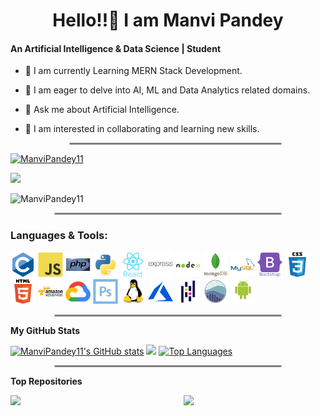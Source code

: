 

<h1 align="center"> Hello!!🤗 I am Manvi Pandey </h1>
<h4> An Artificial Intelligence & Data Science | Student </h4>

- 🔭 I am currently Learning MERN Stack Development.
- 🌱 I am eager to delve into AI, ML and Data Analytics related domains.
- 💬 Ask me about Artificial Intelligence.
- 💞️ I am interested in collaborating and learning new skills.

  <hr style="margin: 0px 5em; border: 1px solid grey; border-radius: 1em; background-color: gray;">

<p align="left"> <a href="https://github.com/ryo-ma/github-profile-trophy"><img src="https://github-profile-trophy.vercel.app/?username=ManviPandey11&theme=dracula" alt="ManviPandey11" /></a> </p>
<a href="https://github.com/ManviPandey11" target="_blank" rel="noreferrer"><img src="https://img.shields.io/github/followers/ManviPandey11?logo=github&style=for-the-badge&color=0891b2&labelColor=1c1917"/></a>
<p align="left"> <img src="https://komarev.com/ghpvc/?username=ManviPandey11&label=Profile%20views&color=0e75b6&style=flat" alt="ManviPandey11" /> </p>

<hr style="margin: 0px 5em; border: 1px solid grey; border-radius: 1em; background-color: gray;">

<h3 align="left">Languages & Tools:</h3>
<p align="left"><img src="https://raw.githubusercontent.com/teamedwardforever/Readme-Generator/71f25dd8b98329b168142a6b782a107b75eab178/svg/Skills/Languages/c-original.svg" alt="C" width="40" height="40"/>
<img src="https://raw.githubusercontent.com/teamedwardforever/Readme-Generator/71f25dd8b98329b168142a6b782a107b75eab178/svg/Skills/Languages/javascript-original.svg" alt="Javascript" width="40" height="40"/>
<img src="https://raw.githubusercontent.com/teamedwardforever/Readme-Generator/71f25dd8b98329b168142a6b782a107b75eab178/svg/Skills/Languages/php-original.svg" alt="PHP" width="40" height="40"/>
<img src="https://raw.githubusercontent.com/teamedwardforever/Readme-Generator/71f25dd8b98329b168142a6b782a107b75eab178/svg/Skills/Languages/python-original.svg" alt="Python" width="40" height="40"/>
<img src="https://raw.githubusercontent.com/teamedwardforever/Readme-Generator/71f25dd8b98329b168142a6b782a107b75eab178/svg/Skills/Frontend/react-original-wordmark.svg" alt="React" width="40" height="40"/>
<img src="https://raw.githubusercontent.com/teamedwardforever/Readme-Generator/71f25dd8b98329b168142a6b782a107b75eab178/svg/Skills/Backend/express-original-wordmark.svg" alt="Express" width="40" height="40"/>
<img src="https://raw.githubusercontent.com/teamedwardforever/Readme-Generator/71f25dd8b98329b168142a6b782a107b75eab178/svg/Skills/Backend/nodejs-original-wordmark.svg" alt="NodeJs" width="40" height="40"/>
<img src="https://raw.githubusercontent.com/teamedwardforever/Readme-Generator/71f25dd8b98329b168142a6b782a107b75eab178/svg/Skills/Database/mongodb-original-wordmark.svg" alt="Mongodb" width="40" height="40"/>
<img src="https://raw.githubusercontent.com/teamedwardforever/Readme-Generator/71f25dd8b98329b168142a6b782a107b75eab178/svg/Skills/Database/mysql-original-wordmark.svg" alt="Mysql" width="40" height="40"/>
<img src="https://raw.githubusercontent.com/teamedwardforever/Readme-Generator/71f25dd8b98329b168142a6b782a107b75eab178/svg/Skills/Frontend/bootstrap-plain-wordmark.svg" alt="Bootstrap" width="40" height="40"/>
<img src="https://raw.githubusercontent.com/teamedwardforever/Readme-Generator/71f25dd8b98329b168142a6b782a107b75eab178/svg/Skills/Frontend/css3-original-wordmark.svg" alt="Css" width="40" height="40"/>
<img src="https://raw.githubusercontent.com/teamedwardforever/Readme-Generator/71f25dd8b98329b168142a6b782a107b75eab178/svg/Skills/Frontend/html5-original-wordmark.svg" alt="HTML" width="40" height="40"/>
<img src="https://raw.githubusercontent.com/teamedwardforever/Readme-Generator/71f25dd8b98329b168142a6b782a107b75eab178/svg/Skills/Devops/amazonwebservices-original-wordmark.svg" alt="Amazon Web Services" width="40" height="40"/>
<img src="https://raw.githubusercontent.com/teamedwardforever/Readme-Generator/71f25dd8b98329b168142a6b782a107b75eab178/svg/Skills/Devops/google_cloud-icon.svg" alt="Google Cloud" width="40" height="40"/>
<img src="https://raw.githubusercontent.com/teamedwardforever/Readme-Generator/71f25dd8b98329b168142a6b782a107b75eab178/svg/Skills/Software/photoshop-line.svg" alt="Photoshop" width="40" height="40"/>
<img src="https://raw.githubusercontent.com/teamedwardforever/Readme-Generator/71f25dd8b98329b168142a6b782a107b75eab178/svg/Skills/Other/linux-original.svg" alt="Linux" width="40" height="40"/>
<img src="https://raw.githubusercontent.com/teamedwardforever/Readme-Generator/71f25dd8b98329b168142a6b782a107b75eab178/svg/Skills/Devops/microsoft_azure-icon.svg" alt="Microsoft Azure" width="40" height="40"/>
<img src="https://raw.githubusercontent.com/teamedwardforever/Readme-Generator/71f25dd8b98329b168142a6b782a107b75eab178/svg/Skills/ML/pandas-original.svg" alt="Pandas" width="40" height="40"/>
<img src="https://raw.githubusercontent.com/teamedwardforever/Readme-Generator/71f25dd8b98329b168142a6b782a107b75eab178/svg/Skills/ML/logo-mark-lightbg.svg" alt="SeaBorn" width="40" height="40"/>
<img src="https://raw.githubusercontent.com/teamedwardforever/Readme-Generator/71f25dd8b98329b168142a6b782a107b75eab178/svg/Skills/Mobile/android-original-wordmark.svg" alt="Android" width="40" height="40"/>

<hr style="margin: 0px 5em; border: 1px solid grey; border-radius: 1em; background-color: gray;">

<b>My GitHub Stats</b>

<a href="http://www.github.com/ManviPandey11"><img src="https://github-readme-stats.vercel.app/api?username=ManviPandey11&show_icons=true&hide=&count_private=true&title_color=87CEEB&text_color=ffffff&icon_color=0891b2&bg_color=1c1917&hide_border=true&show_icons=true" alt="ManviPandey11's GitHub stats" /></a> <a href="http://www.github.com/ManviPandey11"><img src="https://github-readme-streak-stats.herokuapp.com/?user=ManviPandey11&stroke=ffffff&background=1c1917&ring=87CEEB&fire=87CEEB&currStreakNum=ffffff&currStreakLabel=87CEEB&sideNums=ffffff&sideLabels=ffffff&dates=ffffff&hide_border=true" /></a> <a href="https://github.com/ManviPandey11" align="left"><img src="https://github-readme-stats.vercel.app/api/top-langs/?username=ManviPandey11&langs_count=10&title_color=87CEEB&text_color=ffffff&icon_color=0891b2&bg_color=1c1917&hide_border=true&locale=en&custom_title=Top%20%Languages" alt="Top Languages" /></a>

<hr style="margin: 0px 5em; border: 1px solid grey; border-radius: 1em; background-color: gray;">

<b>Top Repositories</b>

<div width="100%" align="center"><a href="https://github.com/ManviPandey11/Website-Recipe" align="left"><img align="left" width="45%" src="https://github-readme-stats.vercel.app/api/pin/?username=ManviPandey11&repo=Website-Recipe&title_color=87CEEB&text_color=ffffff&icon_color=0891b2&bg_color=1c1917&hide_border=true&locale=en" /></a>

<a href="https://github.com/ManviPandey11/birdor" align="right"><img align="right" width="45%" src="https://github-readme-stats.vercel.app/api/pin/?username=ManviPandey11&repo=birdor&title_color=87CEEB&text_color=ffffff&icon_color=0891b2&bg_color=1c1917&hide_border=true&locale=en" /></a></div><br /><br /><br /><br /><br /><br /><br />
